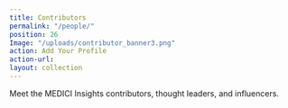 ```yaml
---
title: Contributors
permalink: "/people/"
position: 26
Image: "/uploads/contributor_banner3.png"
action: Add Your Profile
action-url: 
layout: collection
---
```


Meet the MEDICI Insights contributors, thought leaders, and influencers. 